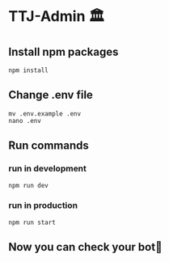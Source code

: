 # TTJ-Admin 🏛️

## Install npm packages 
```
npm install
```
## Change .env file
```
mv .env.example .env
nano .env
```
## Run commands
### run in development
``` 
npm run dev
```
### run in production
```
npm run start
```

## Now you can check your bot🙂

